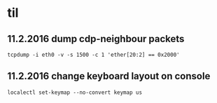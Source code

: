 # til

## 11.2.2016 dump cdp-neighbour packets

    tcpdump -i eth0 -v -s 1500 -c 1 'ether[20:2] == 0x2000'

## 11.2.2016 change keyboard layout on console

    localectl set-keymap --no-convert keymap us
